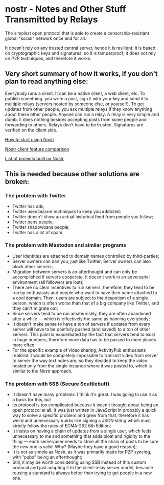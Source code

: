 # nostr - Notes and Other Stuff Transmitted by Relays

The simplest open protocol that is able to create a censorship-resistant global "social" network once and for all.

It doesn't rely on any trusted central server, hence it is resilient; it is based on cryptographic keys and signatures, so it is tamperproof; it does not rely on P2P techniques, and therefore it works.

## Very short summary of how it works, if you don't plan to read anything else:

Everybody runs a client. It can be a native client, a web client, etc. To publish something, you write a post, sign it with your key and send it to multiple relays (servers hosted by someone else, or yourself). To get updates from other people, you ask multiple relays if they know anything about these other people. Anyone can run a relay. A relay is very simple and dumb. It does nothing besides accepting posts from some people and forwarding to others. Relays don't have to be trusted. Signatures are verified on the client side.

[How to start using Nostr](https://github.com/vishalxl/nostr_console/discussions/31)

[Nostr client feature comparison](https://github.com/vishalxl/Nostr-Clients-Features-List/blob/main/Readme.md)

[List of projects built on Nostr](https://github.com/aljazceru/awesome-nostr)

## This is needed because other solutions are broken:

### The problem with Twitter

- Twitter has ads;
- Twitter uses bizarre techniques to keep you addicted;
- Twitter doesn't show an actual historical feed from people you follow;
- Twitter bans people;
- Twitter shadowbans people;
- Twitter has a lot of spam.

### The problem with Mastodon and similar programs

- User identities are attached to domain names controlled by third-parties;
- Server owners can ban you, just like Twitter; Server owners can also block other servers;
- Migration between servers is an afterthought and can only be accomplished if servers cooperate. It doesn't work in an adversarial environment (all followers are lost);
- There are no clear incentives to run servers, therefore, they tend to be run by enthusiasts and people who want to have their name attached to a cool domain. Then, users are subject to the despotism of a single person, which is often worse than that of a big company like Twitter, and they can't migrate out;
- Since servers tend to be run amateurishly, they are often abandoned after a while — which is effectively the same as banning everybody;
- It doesn't make sense to have a ton of servers if updates from every server will have to be painfully pushed (and saved!) to a ton of other servers. This point is exacerbated by the fact that servers tend to exist in huge numbers, therefore more data has to be passed to more places more often;
- For the specific example of video sharing, ActivityPub enthusiasts realized it would be completely impossible to transmit video from server to server the way text notes are, so they decided to keep the video hosted only from the single instance where it was posted to, which is similar to the Nostr approach.

### The problem with SSB (Secure Scuttlebutt)

- It doesn't have many problems. I think it's great. I was going to use it as a basis for this, but
- its protocol is too complicated because it wasn't thought about being an open protocol at all. It was just written in JavaScript in probably a quick way to solve a specific problem and grew from that, therefore it has weird and unnecessary quirks like signing a JSON string which must strictly follow the rules of ECMA-262 6th Edition;
- It insists on having a chain of updates from a single user, which feels unnecessary to me and something that adds bloat and rigidity to the thing — each server/user needs to store all the chain of posts to be sure the new one is valid. Why? (Maybe they have a good reason);
- It is not as simple as Nostr, as it was primarily made for P2P syncing, with "pubs" being an afterthought;
- Still, it may be worth considering using SSB instead of this custom protocol and just adapting it to the client-relay server model, because reusing a standard is always better than trying to get people in a new one.

### 